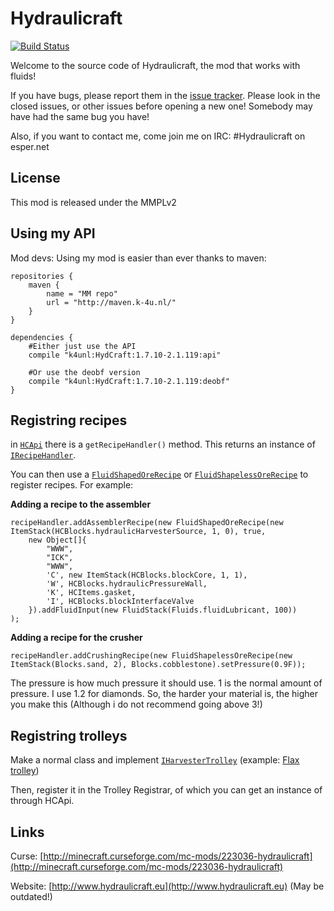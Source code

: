 Hydraulicraft
=============
[![Build Status](http://jenkins.k-4u.nl/buildStatus/icon?job=Hydraulicraft)](http://jenkins.k-4u.nl/job/Hydraulicraft/)

Welcome to the source code of Hydraulicraft, the mod that works with fluids!

If you have bugs, please report them in the [issue tracker](https://github.com/K-4U/Hydraulicraft/issues). Please look in the closed issues, or other issues before opening a new one! Somebody may have had the same bug you have!

Also, if you want to contact me, come join me on IRC: #Hydraulicraft on esper.net

## License ##
This mod is released under the MMPLv2

## Using my API ##

Mod devs: Using my mod is easier than ever thanks to maven:

	repositories {
	    maven {
	        name = "MM repo"
	        url = "http://maven.k-4u.nl/"
	    }
	}

	dependencies {
		#Either just use the API
		compile "k4unl:HydCraft:1.7.10-2.1.119:api"

		#Or use the deobf version
		compile "k4unl:HydCraft:1.7.10-2.1.119:deobf"
	}


## Registring recipes ##

in [`HCApi`](https://github.com/K-4U/Hydraulicraft/blob/master/java/k4unl/minecraft/Hydraulicraft/api/HCApi.java) there is a `getRecipeHandler()` method. This returns an instance of [`IRecipeHandler`](https://github.com/K-4U/Hydraulicraft/blob/master/java/k4unl/minecraft/Hydraulicraft/api/recipes/IRecipeHandler.java).

You can then use a [`FluidShapedOreRecipe`](https://github.com/K-4U/Hydraulicraft/blob/master/java/k4unl/minecraft/Hydraulicraft/api/recipes/FluidShapedOreRecipe.java) or [`FluidShapelessOreRecipe`](https://github.com/K-4U/Hydraulicraft/blob/master/java/k4unl/minecraft/Hydraulicraft/api/recipes/FluidShapelessOreRecipe.java) to register recipes. For example:

**Adding a recipe to the assembler**

	recipeHandler.addAssemblerRecipe(new FluidShapedOreRecipe(new ItemStack(HCBlocks.hydraulicHarvesterSource, 1, 0), true,
		new Object[]{
			"WWW",
			"ICK",
			"WWW",
			'C', new ItemStack(HCBlocks.blockCore, 1, 1),
			'W', HCBlocks.hydraulicPressureWall,
			'K', HCItems.gasket,
			'I', HCBlocks.blockInterfaceValve
		}).addFluidInput(new FluidStack(Fluids.fluidLubricant, 100))
	);    

**Adding a recipe for the crusher**

	recipeHandler.addCrushingRecipe(new FluidShapelessOreRecipe(new ItemStack(Blocks.sand, 2), Blocks.cobblestone).setPressure(0.9F));


The pressure is how much pressure it should use. 1 is the normal amount of pressure. I use 1.2 for diamonds. So, the harder your material is, the higher you make this (Although i do not recommend going above 3!)


## Registring trolleys ##

Make a normal class and implement [`IHarvesterTrolley`](https://github.com/K-4U/Hydraulicraft/blob/master/java/k4unl/minecraft/Hydraulicraft/api/IHarvesterTrolley.java) (example: [Flax trolley](https://github.com/K-4U/Hydraulicraft/blob/master/java/k4unl/minecraft/Hydraulicraft/thirdParty/bluepower/TrolleyFlax.java))

Then, register it in the Trolley Registrar, of which you can get an instance of through HCApi.

## Links ##
Curse: [http://minecraft.curseforge.com/mc-mods/223036-hydraulicraft](http://minecraft.curseforge.com/mc-mods/223036-hydraulicraft)

Website: [http://www.hydraulicraft.eu](http://www.hydraulicraft.eu) (May be outdated!)